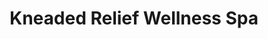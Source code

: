 ---
title: "Kneaded Relief Wellness Spa"
url: /southgate/kneaded-relief-wellness-spa/
shop: Kosmetik
---